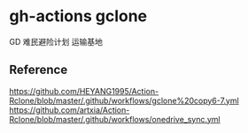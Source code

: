 # gh-actions gclone

GD 难民避险计划 运输基地

## Reference

https://github.com/HEYANG1995/Action-Rclone/blob/master/.github/workflows/gclone%20copy6-7.yml
https://github.com/artxia/Action-Rclone/blob/master/.github/workflows/onedrive_sync.yml
